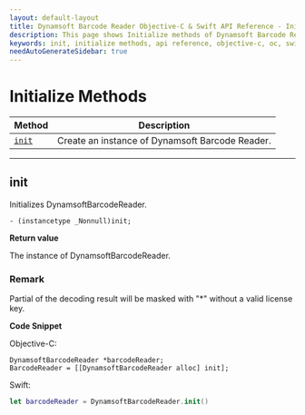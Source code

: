 ```yaml
---
layout: default-layout
title: Dynamsoft Barcode Reader Objective-C & Swift API Reference - Initialize Methods
description: This page shows Initialize methods of Dynamsoft Barcode Reader for iOS SDK.
keywords: init, initialize methods, api reference, objective-c, oc, swift
needAutoGenerateSidebar: true
---
```



# Initialize Methods

  | Method               | Description |
  |----------------------|-------------|
  | [`init`](#init) | Create an instance of Dynamsoft Barcode Reader. |
  
  ---

## init

Initializes DynamsoftBarcodeReader.

```objc
- (instancetype _Nonnull)init;
```

**Return value**

The instance of DynamsoftBarcodeReader.

### Remark

Partial of the decoding result will be masked with "*" without a valid license key.

**Code Snippet**

Objective-C:

```objc
DynamsoftBarcodeReader *barcodeReader;
BarcodeReader = [[DynamsoftBarcodeReader alloc] init];
```

Swift:

```Swift
let barcodeReader = DynamsoftBarcodeReader.init()
```
